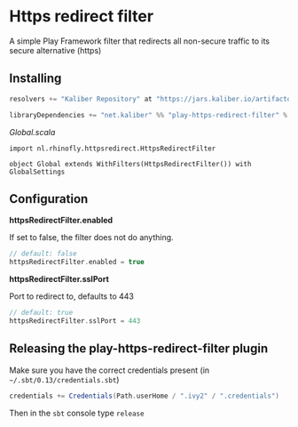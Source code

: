 # Https redirect filter

A simple Play Framework filter that redirects all non-secure traffic to its secure alternative (https)

## Installing

```scala
resolvers += "Kaliber Repository" at "https://jars.kaliber.io/artifactory/libs-release-local"

libraryDependencies += "net.kaliber" %% "play-https-redirect-filter" % "0.3"
```

*Global.scala*
```
import nl.rhinofly.httpsredirect.HttpsRedirectFilter

object Global extends WithFilters(HttpsRedirectFilter()) with GlobalSettings
```

## Configuration

**httpsRedirectFilter.enabled**

If set to false, the filter does not do anything.

```scala
// default: false
httpsRedirectFilter.enabled = true
```

**httpsRedirectFilter.sslPort**

Port to redirect to, defaults to 443

```scala
// default: true
httpsRedirectFilter.sslPort = 443
```

## Releasing the play-https-redirect-filter plugin

Make sure you have the correct credentials present (in `~/.sbt/0.13/credentials.sbt`)

```scala
credentials += Credentials(Path.userHome / ".ivy2" / ".credentials")
```

Then in the `sbt` console type `release`


